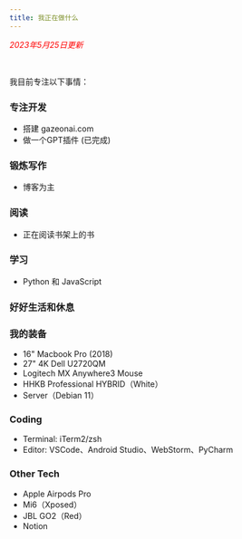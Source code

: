```yaml
---
title: 我正在做什么
---
```



<font color="red">*2023年5月25日更新*</font>

<br/>

我目前专注以下事情：

### 专注开发
- 搭建 gazeonai.com
- 做一个GPT插件 (已完成)
### 锻炼写作
- 博客为主
### 阅读
- 正在阅读书架上的书
### 学习
- Python 和 JavaScript

### 好好生活和休息

### 我的装备
- 16" Macbook Pro (2018)
- 27" 4K Dell U2720QM
- Logitech MX Anywhere3 Mouse
- HHKB Professional HYBRID（White）
- Server（Debian 11）

### Coding
- Terminal: iTerm2/zsh
- Editor: VSCode、Android Studio、WebStorm、PyCharm

### Other Tech
- Apple Airpods Pro
- Mi6（Xposed）
- JBL GO2（Red）
- Notion